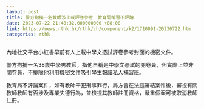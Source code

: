 ```yaml
---
layout: post
title: 警方拘捕一名教師涉上載評卷參考　教育局稱暫不評論
date: 2023-07-22 21:48:32.000000000 +08:00
link: https://news.rthk.hk/rthk/ch/component/k2/1710091-20230722.htm
categories: rthk
---
```


內地社交平台小紅書早前有人上載中學文憑試評卷參考封面的機密文件。

警方拘捕一名38歲中學男教師，指他自稱是中學文憑試的閱卷員，但實際上並非閱卷員，不排除他利用機密文件吸引學生報讀私人補習班。

教育局不評論案件，如有教師干犯刑事罪行，局方會在法庭審結案件後，審視有關教師教師有否涉及專業失德行為，並檢視其教師註冊資格，嚴重個案可被取消教師註冊。

